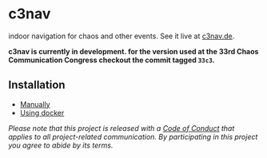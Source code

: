 # c3nav

indoor navigation for chaos and other events. See it live at [c3nav.de](https://c3nav.de/).

**c3nav is currently in development. for the version used at the 33rd Chaos Communication Congress checkout the commit tagged `33c3`.**

## Installation

- [Manually](doc/manual.md)
- [Using docker](doc/docker.md)

*Please note that this project is released with a [Code of Conduct](CODE_OF_CONDUCT.md) that applies to all project-related communication. By participating in this project you agree to abide by its terms.*
